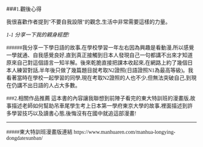 
###<font face="Noto Sans Traditional Chinese">1.觀後心得

我很喜歡作者提到"不要自我設限"的觀念,生活中非常需要這樣的力量。

*1-1 分享一下我的親身經歷!*

######我分享一下學日語的故事,在學校學習一年左右因為興趣是看動漫,所以感覺一學就通、自我感覺良好,直到真正接觸到日本人發現自己一句都講不出來才知道原來自己對這個語言一知半解。後來乾脆直接把課本收起來,在網路上約了幾個日本人練習對話,半年後只做了幾篇題目就考取N2證照(日語證照N1為最高等級)。我看著當時在學校一起學習的同學,現在考取N2證照的人也不少,但無法突破自己,到現在仍講不出日語的人占大多數。

###2.相關作品推薦
這本書的內容讓我聯想到前陣子看完的東大特訓班的漫畫版,故事描述老師如何幫助吊車尾學生考上日本第一學府東京大學的故事,裡面描述到許多學習技巧以及讀書心態,後悔沒有在國中就追這部漫畫!

<hr>
#####東大特訓班漫畫版連結
https://www.manhuaren.com/manhua-longying-dongdatexunban/
